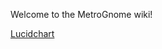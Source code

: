 Welcome to the MetroGnome wiki!

[Lucidchart](https://lucid.app/lucidchart/95b180bd-0b0b-47ee-9b9f-c2fdd24e3d9e/edit?invitationId=inv_777cf530-0a64-43dd-a911-a5db567b5af6&page=0_0#)